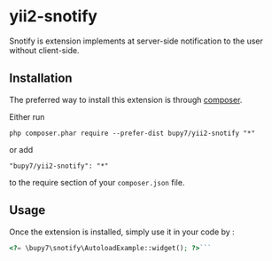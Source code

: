 yii2-snotify
============
Snotify is extension implements at server-side notification to the user without client-side.

Installation
------------

The preferred way to install this extension is through [composer](http://getcomposer.org/download/).

Either run

```
php composer.phar require --prefer-dist bupy7/yii2-snotify "*"
```

or add

```
"bupy7/yii2-snotify": "*"
```

to the require section of your `composer.json` file.


Usage
-----

Once the extension is installed, simply use it in your code by  :

```php
<?= \bupy7\snotify\AutoloadExample::widget(); ?>```
